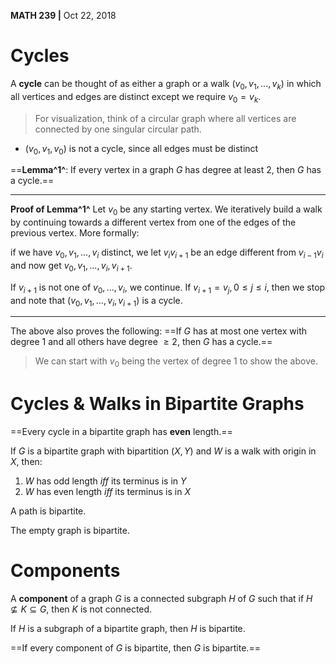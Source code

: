 __MATH 239 |__ Oct 22, 2018

# Cycles

A __cycle__ can be thought of as either a graph or a walk $(v_0, v_1, ..., v_k)$ in which all vertices and edges are distinct except we require $v_0 = v_k$. 

> For visualization, think of a circular graph where all vertices are connected by one singular circular path.

- $(v_0, v_1, v_0)$ is not a cycle, since all edges must be distinct 

==__Lemma^1^__: If every vertex in a graph $G$ has degree at least 2, then $G$ has a cycle.==

---

__Proof of Lemma^1^__
Let $v_0$ be any starting vertex. We iteratively build a walk by continuing towards a different vertex from one of the edges of the previous vertex. More formally:

if we have $v_0, v_1, ..., v_i$ distinct, we let $v_i v_{i+1}$ be an edge different from $v_{i - 1} v_i$ and now get $v_0, v_1, ..., v_i, v_{i+1}$. 

If  $v_{i + 1}$ is not one of $v_0, ..., v_i$, we continue.
If $v_{i + 1} = v_j, 0 \leq j \leq i$, then we stop and note that $(v_0, v_1, ..., v_i, v_{i + 1})$ is a cycle.

---

The above also proves the following: ==If $G$ has at most one vertex with degree 1 and all others have degree $\geq 2$, then $G$ has a cycle.== 

> We can start with $v_0$ being the vertex of degree 1 to show the above.



# Cycles & Walks in Bipartite Graphs

==Every cycle in a bipartite graph has **even** length.==

If $G$ is a bipartite graph with bipartition $(X, Y)$ and $W$ is a walk with origin in $X$, then:

1. $W$ has odd length _iff_ its terminus is in $Y$
2. $W$ has even length _iff_ its terminus is in $X$

A path is bipartite.

The empty graph is bipartite.

# Components

A __component__ of a graph $G$ is a connected subgraph $H$ of $G$ such that if  $H \not\subseteq K \subseteq G$, then $K$ is not connected.

If $H$ is a subgraph of a bipartite graph, then $H$ is bipartite. 

==If every component of $G$ is bipartite, then $G$ is bipartite.== 
